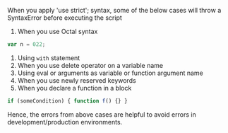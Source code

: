 
  When you apply 'use strict'; syntax, some of the below cases will throw a SyntaxError before executing the script
  1. When you use Octal syntax

  ```javascript
  var n = 022;
  ```

  1. Using `with` statement
  2. When you use delete operator on a variable name
  3. Using eval or arguments as variable or function argument name
  4. When you use newly reserved keywords
  5. When you declare a function in a block

  ```javascript
  if (someCondition) { function f() {} }
  ```

  Hence, the errors from above cases are helpful to avoid errors in development/production environments.
